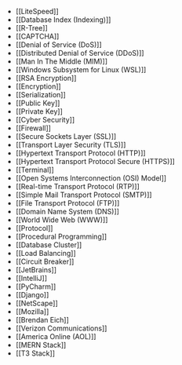 - [[LiteSpeed]]
- [[Database Index (Indexing)]]
- [[R-Tree]]
- [[CAPTCHA]]
- [[Denial of Service (DoS)]]
- [[Distributed Denial of Service (DDoS)]]
- [[Man In The Middle (MIM)]]
- [[Windows Subsystem for Linux (WSL)]]
- [[RSA Encryption]]
- [[Encryption]]
- [[Serialization]]
- [[Public Key]]
- [[Private Key]]
- [[Cyber Security]]
- [[Firewall]]
- [[Secure Sockets Layer (SSL)]]
- [[Transport Layer Security (TLS)]]
- [[Hypertext Transport Protocol (HTTP)]]
- [[Hypertext Transport Protocol Secure (HTTPS)]]
- [[Terminal]]
- [[Open Systems Interconnection (OSI) Model]]
- [[Real-time Transport Protocol (RTP)]]
- [[Simple Mail Transport Protocol (SMTP)]]
- [[File Transport Protocol (FTP)]]
- [[Domain Name System (DNS)]]
- [[World Wide Web (WWW)]]
- [[Protocol]]
- [[Procedural Programming]]
- [[Database Cluster]]
- [[Load Balancing]]
- [[Circuit Breaker]]
- [[JetBrains]]
- [[IntelliJ]]
- [[PyCharm]]
- [[Django]]
- [[NetScape]]
- [[Mozilla]]
- [[Brendan Eich]]
- [[Verizon Communications]]
- [[America Online (AOL)]]
- [[MERN Stack]]
- [[T3 Stack]]